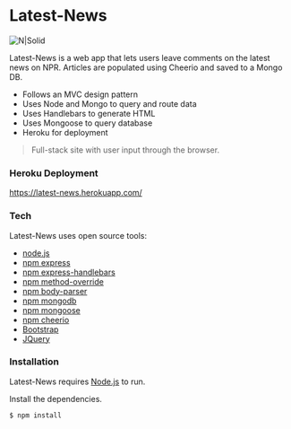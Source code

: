 # Latest-News

![N|Solid](https://lh4.ggpht.com/AnC8LtJK3CzWLuMrVee3FMgNrGcKXDPjtygeNfkLmV078Tu5C9L_bxcR0tEnnluu_e8=w300)

Latest-News is a web app that lets users leave comments on the latest news on NPR. Articles are populated using Cheerio and saved to a Mongo DB.

  - Follows an MVC design pattern
  - Uses Node and Mongo to query and route data
  - Uses Handlebars to generate HTML
  - Uses Mongoose to query database
  - Heroku for deployment 

> Full-stack site with user input through the browser. 

### Heroku Deployment

https://latest-news.herokuapp.com/

### Tech

Latest-News uses open source tools:

* [node.js]
* [npm express]
* [npm express-handlebars]
* [npm method-override]
* [npm body-parser]
* [npm mongodb]
* [npm mongoose]
* [npm cheerio]
* [Bootstrap]
* [JQuery]

### Installation

Latest-News requires [Node.js](https://nodejs.org/) to run.

Install the dependencies.

```sh
$ npm install
```

[node.js]: <http://nodejs.org>
[npm express]: <https://www.npmjs.com/package/express>
[npm express-handlebars]: <https://www.npmjs.com/package/express-handlebars>
[npm method-override]: <method-override>
[npm body-parser]: <https://www.npmjs.com/package/body-parser>
[npm mongodb]: <https://www.npmjs.com/package/mongodb>
[npm mongoose]: <https://www.npmjs.com/package/mongoose>
[npm cheerio]: <https://www.npmjs.com/package/cheerio>
[Bootstrap]: <http://getbootstrap.com/>
[JQuery]: <http://api.jquery.com/getb>